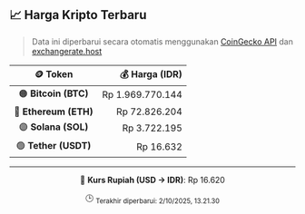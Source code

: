 

<!-- HARGA_KRIPTO -->
## 📈 Harga Kripto Terbaru

> Data ini diperbarui secara otomatis menggunakan [CoinGecko API](https://www.coingecko.com/) dan [exchangerate.host](https://exchangerate.host/)

<div align="center">

| 🪙 Token | 💰 Harga (IDR) |
|:------:|---------------:|
| 🟠 **Bitcoin (BTC)**   | Rp 1.969.770.144 |
| 🔵 **Ethereum (ETH)**  | Rp 72.826.204 |
| 🟣 **Solana (SOL)**    | Rp 3.722.195 |
| 🟢 **Tether (USDT)**   | Rp 16.632 |

---

💱 **Kurs Rupiah (USD → IDR)**: Rp 16.620

🕒 <sub>Terakhir diperbarui: 2/10/2025, 13.21.30</sub>

</div>
<!-- /HARGA_KRIPTO -->